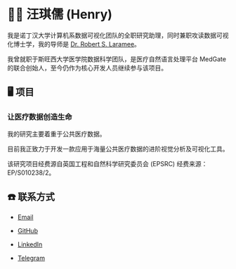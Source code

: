 # 👨‍🎓 汪琪儒 (Henry)

我是诺丁汉大学计算机系数据可视化团队的全职研究助理，同时兼职攻读数据可视化博士学，我的导师是 [Dr. Robert S. Laramee](http://www.cs.nott.ac.uk/~pszrsl/)。

我曾就职于斯旺西大学医学院数据科学团队，是医疗自然语言处理平台 MedGate 的联合创始人，至今仍作为核心开发人员继续参与该项目。

## 🖥 项目

### 让医疗数据创造生命

我的研究主要着重于公共医疗数据。

目前我正致力于开发一款应用于海量公共医疗数据的进阶视觉分析及可视化工具。

该研究项目经费源自英国工程和自然科学研究委员会 (EPSRC) 经费来源： EP/S010238/2。

## ☎️ 联系方式

- [Email](mailto:qiru.wang@nottingham.ac.uk)

- [GitHub](https://github.com/HenryQW)

- [LinkedIn](https://www.linkedin.com/in/wangqiru/)

- [Telegram](https://t.me/HenryQW)
